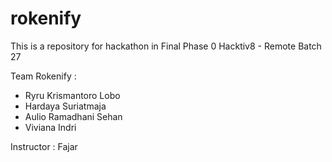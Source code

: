 # rokenify

This is a repository for hackathon in Final Phase 0 Hacktiv8 - Remote Batch 27

Team Rokenify :

- Ryru Krismantoro Lobo
- Hardaya Suriatmaja
- Aulio Ramadhani Sehan
- Viviana Indri

Instructor : Fajar
